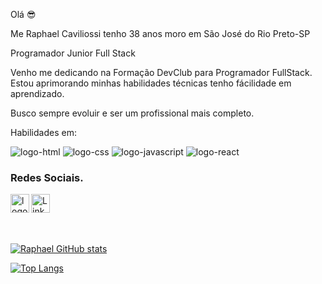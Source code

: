 Olá :sunglasses:

Me Raphael Caviliossi tenho 38 anos moro em São José do Rio Preto-SP

Programador Junior Full Stack

Venho me dedicando na Formação DevClub para Programador FullStack.
Estou aprimorando minhas habilidades técnicas tenho fácilidade em aprendizado.

Busco sempre evoluir e ser um profissional mais completo.

Habilidades em:

<img src="https://img.shields.io/badge/HTML5-E34F26?style=for-the-badge&logo=html5&logoColor=white" alt="logo-html" />

<img src="https://img.shields.io/badge/CSS-239120?&style=for-the-badge&logo=css3&logoColor=white" alt="logo-css" />

<img src="https://img.shields.io/badge/JavaScript-323330?style=for-the-badge&logo=javascript&logoColor=F7DF1E" alt="logo-javascript" />

<img src="https://img.shields.io/badge/React-20232A?style=for-the-badge&logo=react&logoColor=61DAFB" alt="logo-react" />

### Redes Sociais.

<p>
<a href="https://www.instagram.com/raphaelcaviliossi/">
<img align="left" alt="logo-instagram" width="30px" src="https://www.svgrepo.com/show/520798/instagram.svg" />
</a>
<a href="www.linkedin.com/in/raphael-caviliosi-9b8b63304">
<img align="left" alt="Linkedin" width="30px" src="https://www.svgrepo.com/show/504546/linkedin.svg" />
</a>
</p>
<br />
<br />

<p align="left">
<br />

[![Raphael GitHub stats](https://github-readme-stats.vercel.app/api?username=raphaelcaviliossii)](https://github.com/anuraghazra/github-readme-stats)

[![Top Langs](https://github-readme-stats.vercel.app/api/top-langs/?username=raphaelcaviliossii)](https://github.com/anuraghazra/github-readme-stats)
